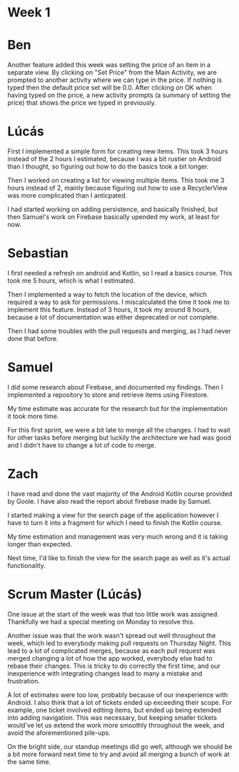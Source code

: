 # Week 1

# Ben

Another feature added this week was setting the price of an item in a separate view. By clicking on "Set Price" from the Main Activity, we are prompted to another activity where we can type in the price. If nothing is typed then the default price set will be 0.0. After clicking on OK when having typed on the price, a new activity prompts (a summary of setting the price) that shows the price we typed in previously.

# Lúcás

First I implemented a simple form for creating new items. This took 3 hours instead of the
2 hours I estimated, because I was a bit rustier on Android than I thought, so figuring
out how to do the basics took a bit longer.

Then I worked on creating a list for viewing multiple items. This took me 3 hours instead
of 2, mainly because figuring out how to use a RecyclerView was more complicated
than I anticpated.

I had started working on adding persistence, and basically finished, but then Samuel's
work on Firebase basically upended my work, at least for now.

# Sebastian

I first needed a refresh on android and Kotlin, so I read a basics course.
This took me 5 hours, which is what I estimated.

Then I implemented a way to fetch the location of the device, which required a way to ask for permissions.
I miscalculated the time it took me to implement this feature.
Instead of 3 hours, it took my around 8 hours, because a lot of documentation was either deprecated or not complete.

Then I had some troubles with the pull requests and merging, as I had never done that before.

# Samuel

I did some research about Firebase, and documented my findings.
Then I implemented a repository to store and retrieve items using Firestore.

My time estimate was accurate for the research but for the implementation it took more time.

For this first sprint, we were a bit late to merge all the changes. I had to wait for other tasks before merging but luckily the architecture we had was good and I didn't have to change a lot of code to merge.

# Zach

I have read and done the vast majority of the Android Kotlin course provided by Goole. I have also read the report about firebase made by Samuel.

I started making a view for the search page of the application however I have to turn it into a fragment for which I need to finish the Kotlin course.

My time estimation and management was very much wrong and it is taking longer than expected.

Next time, I'd like to finish the view for the search page as well as it's actual functionality.

# Scrum Master (Lúcás)

One issue at the start of the week was that too little work was assigned. Thankfully
we had a special meeting on Monday to resolve this.

Another issue was that the work wasn't spread out well throughout the week, which led
to everybody making pull requests on Thursday Night. This lead to a lot of complicated
merges, because as each pull request was merged changing a lot of how the app worked,
everybody else had to rebase their changes. This is tricky to do correctly
the first time, and our inexperience with integrating changes lead to many a mistake
and frustration.

A lot of estimates were too low, probably because of our inexperience with Android.
I also think that a lot of tickets ended up exceeding their scope. For example,
one ticket involved editing items, but ended up being extended into adding navigation. This
was necessary, but keeping smaller tickets would've let us extend the work more smoothly
throughout the week, and avoid the aforementioned pile-ups.

On the bright side, our standup meetings did go well, although we should be a bit
more forward next time to try and avoid all merging a bunch of work at the same time.